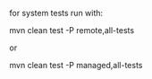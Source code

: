 
for system tests run with:

mvn clean test -P remote,all-tests

or

mvn clean test -P managed,all-tests
